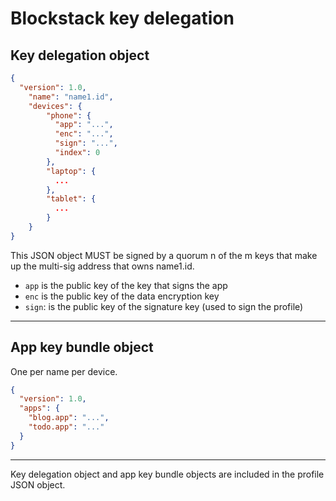 # Blockstack key delegation

## Key delegation object

```JSON
{
  "version": 1.0,
    "name": "name1.id",
    "devices": {
        "phone": {
          "app": "...",
          "enc": "...",
          "sign": "...",
          "index": 0        
        },
        "laptop": {
          ...
        },
        "tablet": {
          ...
        }
    }
}
```

This JSON object MUST be signed by a quorum n of the m keys that make up the multi-sig
address that owns name1.id.

* `app` is the public key of the key that signs the app
* `enc` is the public key of the data encryption key
* `sign`: is the public key of the signature key (used to sign the profile)
---

## App key bundle object

One per name per device.

```JSON
{
  "version": 1.0,
  "apps": {
    "blog.app": "...",
    "todo.app": "..."
  }
}
```

---

Key delegation object and app key bundle objects are included in the profile JSON
object.
